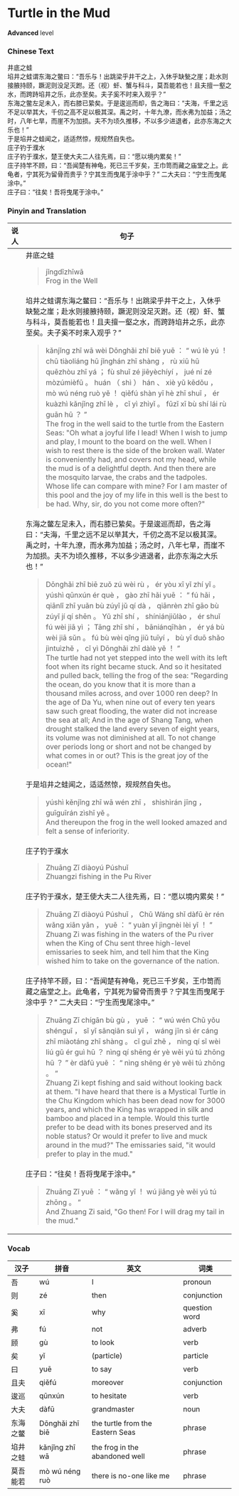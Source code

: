 # Turtle in the Mud
**Advanced** level
### Chinese Text
井底之蛙<br />埳井之蛙谓东海之鳖曰：“吾乐与！出跳梁乎井干之上，入休乎缺甃之崖；赴水则接腋持颐，蹶泥则没足灭跗。还（视）虷、蟹与科斗，莫吾能若也！且夫擅一壑之水，而跨跱埳井之乐，此亦至矣。夫子奚不时来入观乎？”<br />东海之鳖左足未入，而右膝已絷矣。于是逡巡而却，告之海曰：“夫海，千里之远不足以举其大，千仞之高不足以极其深。禹之时，十年九潦，而水弗为加益；汤之时，八年七旱，而崖不为加损。夫不为顷久推移，不以多少进退者，此亦东海之大乐也！”<br />于是埳井之蛙闻之，适适然惊，规规然自失也。<br />庄子钓于濮水<br />庄子钓于濮水，楚王使大夫二人往先焉，曰：“愿以境内累矣！”<br />庄子持竿不顾，曰：“吾闻楚有神龟，死已三千岁矣，王巾笥而藏之庙堂之上。此龟者，宁其死为留骨而贵乎？宁其生而曳尾于涂中乎？” 二大夫曰：“宁生而曳尾涂中。”<br />庄子曰：“往矣！吾将曳尾于涂中。”

### Pinyin and Translation
|说人|句子|
|----|----|
||井底之蛙<blockquote>jǐngdǐzhīwā<br />Frog in the Well</blockquote>|
||埳井之蛙谓东海之鳖曰：“吾乐与！出跳梁乎井干之上，入休乎缺甃之崖；赴水则接腋持颐，蹶泥则没足灭跗。还（视）虷、蟹与科斗，莫吾能若也！且夫擅一壑之水，而跨跱埳井之乐，此亦至矣。夫子奚不时来入观乎？”<blockquote>kǎnjǐng zhī wā wèi Dōnghǎi zhī biē yuē ： “ wú lè yú ！ chū tiàoliáng hū jǐnghán zhī shàng ， rù xiū hū quēzhòu zhī yá ； fù shuǐ zé jiēyèchíyí ， jué ní zé mòzúmièfū 。 huán （ shì ） hán 、 xiè yǔ kēdǒu ， mò wú néng ruò yě ！ qiěfú shàn yī hè zhī shuǐ ， ér kuàzhì kǎnjǐng zhī lè ， cǐ yì zhìyǐ 。 fūzǐ xī bù shí lái rù guān hū ？ ”<br />The frog in the well said to the turtle from the Eastern Seas: "Oh what a joyful life I lead! When I wish to jump and play, I mount to the board on the well. When I wish to rest there is the side of the broken wall. Water is conveniently had, and covers not my head, while the mud is of a delightful depth. And then there are the mosquito larvae, the crabs and the tadpoles. Whose life can compare with mine? For I am master of this pool and the joy of my life in this well is the best to be had. Why, sir, do you not come more often?"</blockquote>|
||东海之鳖左足未入，而右膝已絷矣。于是逡巡而却，告之海曰：“夫海，千里之远不足以举其大，千仞之高不足以极其深。禹之时，十年九潦，而水弗为加益；汤之时，八年七旱，而崖不为加损。夫不为顷久推移，不以多少进退者，此亦东海之大乐也！”<blockquote>Dōnghǎi zhī biē zuǒ zú wèi rù ， ér yòu xī yǐ zhí yǐ 。 yúshì qūnxún ér què ， gào zhī hǎi yuē ： “ fú hǎi ， qiānlǐ zhī yuǎn bù zúyǐ jǔ qí dà ， qiānrèn zhī gāo bù zúyǐ jí qí shēn 。 Yǔ zhī shí ， shíniánjiǔlào ， ér shuǐ fú wèi jiā yì ； Tāng zhī shí ， bāniánqīhàn ， ér yá bù wèi jiā sǔn 。 fú bù wèi qǐng jiǔ tuīyí ， bù yǐ duō shǎo jìntuìzhě ， cǐ yì Dōnghǎi zhī dàlè yě ！ ”<br />The turtle had not yet stepped into the well with its left foot when its right became stuck. And so it hesitated and pulled back, telling the frog of the sea: "Regarding the ocean, do you know that it is more than a thousand miles across, and over 1000 ren deep? In the age of Da Yu, when nine out of every ten years saw such great flooding, the water did not increase the sea at all; And in the age of Shang Tang, when drought stalked the land every seven of eight years, its volume was not diminished at all. To not change over periods long or short and not be changed by what comes in or out? This is the great joy of the ocean!"</blockquote>|
||于是埳井之蛙闻之，适适然惊，规规然自失也。<blockquote>yúshì kěnjǐng zhī wā wén zhī ， shìshìrán jīng ， guīguīrán zìshī yě 。<br />And thereupon the frog in the well looked amazed and felt a sense of inferiority.</blockquote>|
||庄子钓于濮水<blockquote>Zhuāng Zǐ diàoyú Púshuǐ<br />Zhuangzi fishing in the Pu River</blockquote>|
||庄子钓于濮水，楚王使大夫二人往先焉，曰：“愿以境内累矣！”<blockquote>Zhuāng Zǐ diàoyú Púshuǐ ， Chǔ Wáng shǐ dàfū èr rén wǎng xiān yān ， yuē ： “ yuàn yǐ jìngnèi lèi yǐ ！ ”<br />Zhuang Zi was fishing in the waters of the Pu river when the King of Chu sent three high-level emissaries to seek him, and tell him that the King wished him to take on the governance of the nation.</blockquote>|
||庄子持竿不顾，曰：“吾闻楚有神龟，死已三千岁矣，王巾笥而藏之庙堂之上。此龟者，宁其死为留骨而贵乎？宁其生而曳尾于涂中乎？” 二大夫曰：“宁生而曳尾涂中。”<blockquote>Zhuāng Zǐ chígān bù gù ， yuē ： “ wú wén Chǔ yǒu shénguī ， sǐ yǐ sānqiān  suì yǐ ， wáng jīn sì ér cáng zhī miàotáng zhī shàng 。 cǐ guī zhě ， nìng qí sǐ wèi liú gǔ ér guì hū ？ nìng qí shēng ér yè wěi yú tú zhōng hū ？ ”  èr dàfū yuē ： “ nìng shēng ér yè wěi tú zhōng 。 ”<br />Zhuang Zi kept fishing and said without looking back at them. "I have heard that there is a Mystical Turtle in the Chu Kingdom which has been dead now for 3000 years, and which the King has wrapped in silk and bamboo and placed in a temple. Would this turtle prefer to be dead with its bones preserved and its noble status? Or would it prefer to live and muck around in the mud?" The emissaries said, "it would prefer to play in the mud."</blockquote>|
||庄子曰：“往矣！吾将曳尾于涂中。”<blockquote>Zhuāng Zǐ yuē ： “ wǎng yǐ ！ wú jiāng yè wěi yú tú zhōng 。 ”<br />And Zhuang Zi said, "Go then! For I will drag my tail in the mud."</blockquote>|
### Vocab
|汉子|拼音|英文|词类|
|----|----|----|----|
|吾|wú|I|pronoun|
|则|zé|then|conjunction|
|奚|xī|why|question word|
|弗|fú|not|adverb|
|顾|gù|to look|verb|
|矣|yǐ|(particle)|particle|
|曰|yuē|to say|verb|
|且夫|qiěfú|moreover|conjunction|
|逡巡|qūnxún|to hesitate|verb|
|大夫|dàfū|grandmaster|noun|
|东海之鳖|Dōnghǎi zhī biē|the turtle from the Eastern Seas|phrase|
|埳井之蛙|kǎnjǐng zhī wā|the frog in the abandoned well|phrase|
|莫吾能若|mò wú néng ruò|there is no-one like me|phrase|